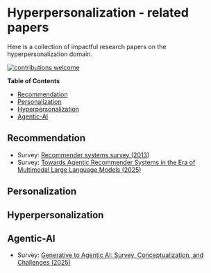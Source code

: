 # Hyperpersonalization - related papers

Here is a collection of impactful research papers on the hyperpersonalization domain.

[![contributions welcome](https://img.shields.io/badge/contributions-welcome-brightgreen.svg?style=flat)](./Contributing.md)

**Table of Contents**

- [Recommendation](#recommendation)
- [Personalization](#personalization)
- [Hyperpersonalization](#hyperpersonalization)
- [Agentic-AI](#agentic-ai)

## Recommendation
- Survey: [Recommender systems survey (2013)](http://irntez.ir/wp-content/uploads/2016/12/sciencedirec.pdf)
- Survey: [Towards Agentic Recommender Systems in the Era of Multimodal
Large Language Models (2025)](https://arxiv.org/pdf/2503.16734)
 
## Personalization

## Hyperpersonalization

## Agentic-AI
- Survey: [Generative to Agentic AI: Survey, Conceptualization, and Challenges (2025)](https://arxiv.org/pdf/2504.18875)
